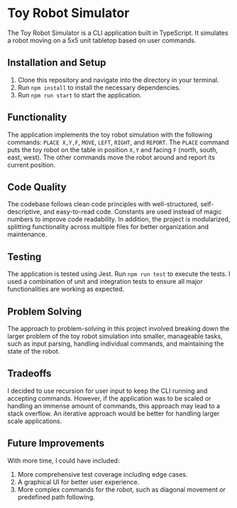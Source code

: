# Toy Robot Simulator

The Toy Robot Simulator is a CLI application built in TypeScript. It simulates a robot moving on a 5x5 unit tabletop based on user commands.

## Installation and Setup

1. Clone this repository and navigate into the directory in your terminal.
2. Run `npm install` to install the necessary dependencies.
3. Run `npm run start` to start the application.

## Functionality

The application implements the toy robot simulation with the following commands: `PLACE X,Y,F`, `MOVE`, `LEFT`, `RIGHT`, and `REPORT`. The `PLACE` command puts the toy robot on the table in position `X,Y` and facing `F` (north, south, east, west). The other commands move the robot around and report its current position.

## Code Quality

The codebase follows clean code principles with well-structured, self-descriptive, and easy-to-read code. Constants are used instead of magic numbers to improve code readability. In addition, the project is modularized, splitting functionality across multiple files for better organization and maintenance.

## Testing

The application is tested using Jest. Run `npm run test` to execute the tests. I used a combination of unit and integration tests to ensure all major functionalities are working as expected.

## Problem Solving

The approach to problem-solving in this project involved breaking down the larger problem of the toy robot simulation into smaller, manageable tasks, such as input parsing, handling individual commands, and maintaining the state of the robot.

## Tradeoffs

I decided to use recursion for user input to keep the CLI running and accepting commands. However, if the application was to be scaled or handling an immense amount of commands, this approach may lead to a stack overflow. An iterative approach would be better for handling larger scale applications.

## Future Improvements

With more time, I could have included:
1. More comprehensive test coverage including edge cases.
2. A graphical UI for better user experience.
3. More complex commands for the robot, such as diagonal movement or predefined path following.

